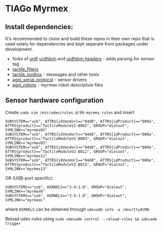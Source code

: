 # TIAGo Myrmex 

## Install dependencies: 

It's recommended to clone and build these repos in their own repo that is used solely for dependencies and kept seperate from packages under development.

* forks of [urdf](https://github.com/ubi-agni/urdf) [urdfdom](https://github.com/ubi-agni/urdfdom) and [urdfdom headers](https://github.com/ubi-agni/urdfdom_headers) - adds parsing for sensor tag
* [tactile_filters](https://github.com/ubi-agni/tactile_filters)
* [tactile_toolbox](https://github.com/ubi-agni/tactile_toolbox) - messages and other tools 
* [agni_serial_protocol](https://github.com/ubi-agni/agni_serial_protocol) - sensor drivers
* [agni_robots](https://github.com/ubi-agni/agni_robots) - myrmex robot description files


## Sensor hardware configuration

Create `sudo vim /etc/udev/rules.d/99-myrmex.rules` and insert

```{bash}
SUBSYSTEM=="usb", ATTRS{idVendor}=="04d8", ATTRS{idProduct}=="000a", ATTRS{product}=="TactileModuleV2-B002", GROUP="dialout", SYMLINK+="myrmex02"
SUBSYSTEM=="usb", ATTRS{idVendor}=="04d8", ATTRS{idProduct}=="000a", ATTRS{product}=="TactileModuleV2-B003", GROUP="dialout", SYMLINK+="myrmex03"
SUBSYSTEM=="usb", ATTRS{idVendor}=="04d8", ATTRS{idProduct}=="000a", ATTRS{product}=="TactileModuleV2-B012", GROUP="dialout", SYMLINK+="myrmex12"
SUBSYSTEM=="usb", ATTRS{idVendor}=="04d8", ATTRS{idProduct}=="000a", ATTRS{product}=="TactileModuleV2-B013", GROUP="dialout", SYMLINK+="myrmex13"
```

OR (USB-port specific):

```{bash}
SUBSYSTEMS=="usb", KERNELS=="3-4:1.0", GROUP="dialout", SYMLINK+="myrmexR"
SUBSYSTEMS=="usb", KERNELS=="3-5:1.0", GROUP="dialout", SYMLINK+="myrmexL"
```

where `KERNELS` can be obtained through `udevadm info -a /dev/ttyACM0`.

Reload udev rules using `sudo udevadm control --reload-rules && udevadm trigger`